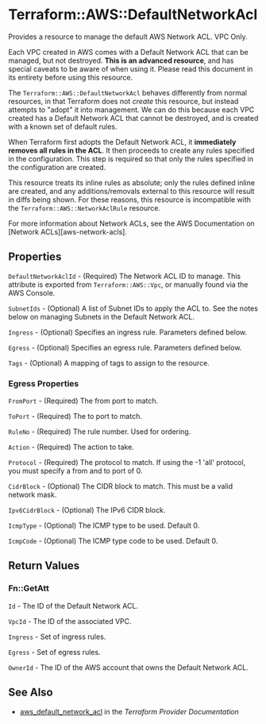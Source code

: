 # Terraform::AWS::DefaultNetworkAcl

Provides a resource to manage the default AWS Network ACL. VPC Only.

Each VPC created in AWS comes with a Default Network ACL that can be managed, but not
destroyed. **This is an advanced resource**, and has special caveats to be aware
of when using it. Please read this document in its entirety before using this
resource.

The `Terraform::AWS::DefaultNetworkAcl` behaves differently from normal resources, in that
Terraform does not _create_ this resource, but instead attempts to "adopt" it
into management. We can do this because each VPC created has a Default Network
ACL that cannot be destroyed, and is created with a known set of default rules.

When Terraform first adopts the Default Network ACL, it **immediately removes all
rules in the ACL**. It then proceeds to create any rules specified in the
configuration. This step is required so that only the rules specified in the
configuration are created.

This resource treats its inline rules as absolute; only the rules defined
inline are created, and any additions/removals external to this resource will
result in diffs being shown. For these reasons, this resource is incompatible with the
`Terraform::AWS::NetworkAclRule` resource.

For more information about Network ACLs, see the AWS Documentation on
[Network ACLs][aws-network-acls].

## Properties

`DefaultNetworkAclId` - (Required) The Network ACL ID to manage. This
attribute is exported from `Terraform::AWS::Vpc`, or manually found via the AWS Console.

`SubnetIds` - (Optional) A list of Subnet IDs to apply the ACL to. See the
notes below on managing Subnets in the Default Network ACL.

`Ingress` - (Optional) Specifies an ingress rule. Parameters defined below.

`Egress` - (Optional) Specifies an egress rule. Parameters defined below.

`Tags` - (Optional) A mapping of tags to assign to the resource.

### Egress Properties

`FromPort` - (Required) The from port to match.

`ToPort` - (Required) The to port to match.

`RuleNo` - (Required) The rule number. Used for ordering.

`Action` - (Required) The action to take.

`Protocol` - (Required) The protocol to match. If using the -1 'all'
protocol, you must specify a from and to port of 0.

`CidrBlock` - (Optional) The CIDR block to match. This must be a
valid network mask.

`Ipv6CidrBlock` - (Optional) The IPv6 CIDR block.

`IcmpType` - (Optional) The ICMP type to be used. Default 0.

`IcmpCode` - (Optional) The ICMP type code to be used. Default 0.


## Return Values

### Fn::GetAtt

`Id` - The ID of the Default Network ACL.

`VpcId` -  The ID of the associated VPC.

`Ingress` - Set of ingress rules.

`Egress` - Set of egress rules.

`OwnerId` - The ID of the AWS account that owns the Default Network ACL.

## See Also

* [aws_default_network_acl](https://www.terraform.io/docs/providers/aws/r/default_network_acl.html) in the _Terraform Provider Documentation_